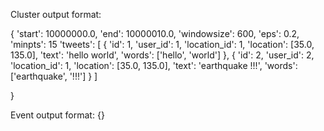 Cluster output format:

{
	'start': 10000000.0,
	'end': 10000010.0,
	'windowsize': 600,
	'eps': 0.2,
	'minpts': 15
	'tweets': [
			{
				'id': 1,
				'user_id': 1,
				'location_id': 1,
				'location': [35.0, 135.0],
				'text': 'hello world',
				'words': ['hello', 'world']
			},
			{
				'id': 2,
				'user_id': 2,
				'location_id': 1,
				'location': [35.0, 135.0],
				'text': 'earthquake !!!',
				'words': ['earthquake', '!!!']
			}
		  ]
	
}

Event output format:
{}
